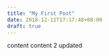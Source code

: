 ```yaml
---
title: "My First Post"
date: 2018-12-11T17:17:48+08:00
draft: true
---
```


content content 2 updated
